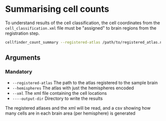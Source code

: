 # Summarising cell counts

To understand results of the cell classification, the cell coordinates from the `cell_classification.xml` file must be "assigned" to brain regions from the registration step.

```bash
cellfinder_count_summary --registered-atlas /path/to/registered_atlas.nii --hemispheres /path/to/hemispheres.nii --xml /path/to/classified cells.xml --structures-file /path/to/structures.csv --csv-out /path/to/csv_out.csv
```

## Arguments

### Mandatory

* `--registered-atlas` The path to the atlas registered to the sample brain
* `--hemispheres` The atlas with just the hemispheres encoded
* `--xml` The xml file containing the cell locations
* `----output-dir` Directory to write the results 

The registered atlases and the xml will be read, and a csv showing how many cells are in each brain area \(per hemisphere\) is generated


